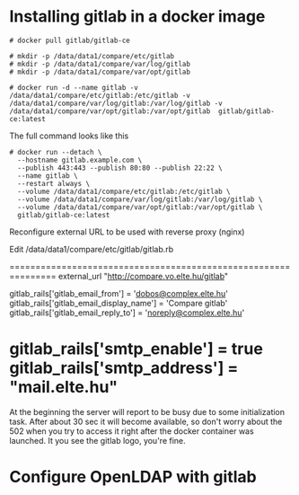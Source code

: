# Installing gitlab in a docker image

    # docker pull gitlab/gitlab-ce

    # mkdir -p /data/data1/compare/etc/gitlab
    # mkdir -p /data/data1/compare/var/log/gitlab
    # mkdir -p /data/data1/compare/var/opt/gitlab

    # docker run -d --name gitlab -v /data/data1/compare/etc/gitlab:/etc/gitlab -v /data/data1/compare/var/log/gitlab:/var/log/gitlab -v /data/data1/compare/var/opt/gitlab:/var/opt/gitlab  gitlab/gitlab-ce:latest

The full command looks like this

    # docker run --detach \
      --hostname gitlab.example.com \
      --publish 443:443 --publish 80:80 --publish 22:22 \
      --name gitlab \
      --restart always \
      --volume /data/data1/compare/etc/gitlab:/etc/gitlab \
      --volume /data/data1/compare/var/log/gitlab:/var/log/gitlab \
      --volume /data/data1/compare/var/opt/gitlab:/var/opt/gitlab \
      gitlab/gitlab-ce:latest
	  
Reconfigure external URL to be used with reverse proxy (nginx)

Edit /data/data1/compare/etc/gitlab/gitlab.rb

===============================================================
external_url "http://compare.vo.elte.hu/gitlab"

gitlab_rails['gitlab_email_from'] = 'dobos@complex.elte.hu'
gitlab_rails['gitlab_email_display_name'] = 'Compare gitlab'
gitlab_rails['gitlab_email_reply_to'] = 'noreply@complex.elte.hu'

gitlab_rails['smtp_enable'] = true
gitlab_rails['smtp_address'] = "mail.elte.hu"
===============================================================

At the beginning the server will report to be busy due to some initialization task. After about 30 sec it will become available, so don't worry about the 502 when you try to access it right after the docker container was launched. It you see the gitlab logo, you're fine.


# Configure OpenLDAP with gitlab